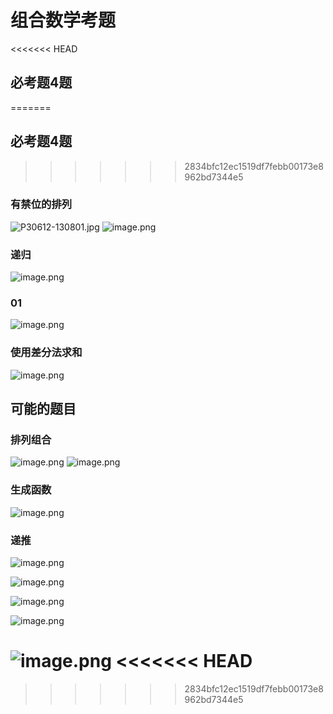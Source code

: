 # 组合数学考题
<<<<<<< HEAD
## 必考题4题
=======
## 必考题4题 
>>>>>>> 2834bfc12ec1519df7febb00173e8962bd7344e5
### 有禁位的排列
![P30612-130801.jpg](https://raw.githubusercontent.com/alwaysmissin/picgo/main/P30612-130801.jpg)
![image.png](https://raw.githubusercontent.com/alwaysmissin/picgo/main/20230701220021.png)

### 递归
![image.png](https://raw.githubusercontent.com/alwaysmissin/picgo/main/20230701220421.png)

### 01
![image.png](https://raw.githubusercontent.com/alwaysmissin/picgo/main/20230701220454.png)

### 使用差分法求和
![image.png](https://raw.githubusercontent.com/alwaysmissin/picgo/main/20230701220519.png)

## 可能的题目
### 排列组合
![image.png](https://raw.githubusercontent.com/alwaysmissin/picgo/main/20230701221301.png)
![image.png](https://raw.githubusercontent.com/alwaysmissin/picgo/main/20230701221221.png)

### 生成函数
![image.png](https://raw.githubusercontent.com/alwaysmissin/picgo/main/20230701221813.png)

### 递推
![image.png](https://raw.githubusercontent.com/alwaysmissin/picgo/main/20230701222103.png)

![image.png](https://raw.githubusercontent.com/alwaysmissin/picgo/main/20230701222131.png)

![image.png](https://raw.githubusercontent.com/alwaysmissin/picgo/main/20230701222211.png)

![image.png](https://raw.githubusercontent.com/alwaysmissin/picgo/main/20230701222344.png)

![image.png](https://raw.githubusercontent.com/alwaysmissin/picgo/main/20230701222435.png)
<<<<<<< HEAD
=======

>>>>>>> 2834bfc12ec1519df7febb00173e8962bd7344e5
